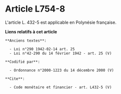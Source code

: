 # Article L754-8

L'article L. 432-5 est applicable en Polynésie française.

**Liens relatifs à cet article**

	**Anciens textes**:

	  - Loi n°290 1942-02-14 art. 25
	  - Loi n°42-290 du 14 février 1942 - art. 25 (V)

	**Codifié par**:

	  - Ordonnance n°2000-1223 du 14 décembre 2000 (V)

	**Cite**:

	  - Code monétaire et financier - art. L432-5 (V)
